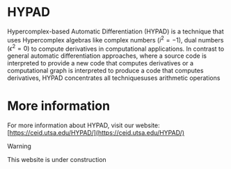 # HYPAD #

Hypercomplex-based Automatic Differentiation (HYPAD) is a technique that uses Hypercomplex algebras like complex numbers ($i^2=-1$), dual numbers $(\epsilon^2=0)$ to compute derivatives in computational applications. 
In contrast to general automatic differentiation approaches, where a source code is interpreted to provide a new code that computes derivatives or a computational graph is interpreted to produce a code that computes derivatives, HYPAD
concentrates all techniquesuses arithmetic operations 

# More information

For more information about HYPAD, visit our website: [https://ceid.utsa.edu/HYPAD/](https://ceid.utsa.edu/HYPAD/)


>[!warning]
>This website is under construction

<!--

**Here are some ideas to get you started:**

🙋‍♀️ A short introduction - what is your organization all about?
🌈 Contribution guidelines - how can the community get involved?
👩‍💻 Useful resources - where can the community find your docs? Is there anything else the community should know?
🍿 Fun facts - what does your team eat for breakfast?
🧙 Remember, you can do mighty things with the power of [Markdown](https://docs.github.com/github/writing-on-github/getting-started-with-writing-and-formatting-on-github/basic-writing-and-formatting-syntax)
-->

